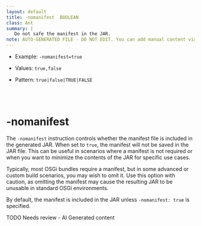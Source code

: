 ```yaml
---
layout: default
title: -nomanifest  BOOLEAN
class: Ant
summary: |
   Do not safe the manifest in the JAR.
note: AUTO-GENERATED FILE - DO NOT EDIT. You can add manual content via same filename in ext folder. 
---
```


- Example: `-nomanifest=true`

- Values: `true,false`

- Pattern: `true|false|TRUE|FALSE`

<!-- Manual content from: ext/nomanifest.md --><br /><br />

# -nomanifest

The `-nomanifest` instruction controls whether the manifest file is included in the generated JAR. When set to `true`, the manifest will not be saved in the JAR file. This can be useful in scenarios where a manifest is not required or when you want to minimize the contents of the JAR for specific use cases.

Typically, most OSGi bundles require a manifest, but in some advanced or custom build scenarios, you may wish to omit it. Use this option with caution, as omitting the manifest may cause the resulting JAR to be unusable in standard OSGi environments.

By default, the manifest is included in the JAR unless `-nomanifest: true` is specified.


TODO Needs review - AI Generated content
